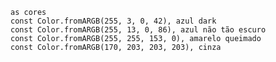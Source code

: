     as cores
    const Color.fromARGB(255, 3, 0, 42), azul dark
    const Color.fromARGB(255, 13, 0, 86), azul não tão escuro
    const Color.fromARGB(255, 255, 153, 0), amarelo queimado
    const Color.fromARGB(170, 203, 203, 203), cinza